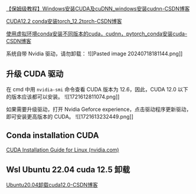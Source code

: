 
[【保姆级教程】Windows安装CUDA及cuDNN_windows安装cudnn-CSDN博客](https://blog.csdn.net/qq_40968179/article/details/128996692)

[CUDA12.2 conda安装torch_12.2torch-CSDN博客](https://blog.csdn.net/XXXTOWER/article/details/135139310)

[使用虚拟环境conda安装不同版本的cuda，cudnn，pytorch_conda安装cuda-CSDN博客](https://blog.csdn.net/qq_42537872/article/details/132322398)

系统自带 Nvidia 驱动，请勿卸载：
![[Pasted image 20240718181144.png]]

## 升级 CUDA 驱动

在 cmd 中用 `nvidia-smi` 命令查看 CUDA 版本为 12.6，因此，CUDA 12.0 以下的版本应该都可以安装。
![[1721612811074.png]]

如果需要升级驱动，打开 Nvidia Geforce experience，点击驱动程序更新驱动，即可安装更高版本的 CUDA。
![[1721613232449.png]]

## Conda installation CUDA

[CUDA Installation Guide for Linux (nvidia.com)](https://docs.nvidia.com/cuda/cuda-installation-guide-linux/index.html#conda-overview)

## Wsl Ubuntu 22.04 cuda 12.5 卸载

[Ubuntu20.04卸载cuda12.0-CSDN博客](https://blog.csdn.net/weixin_44405843/article/details/129816716)
